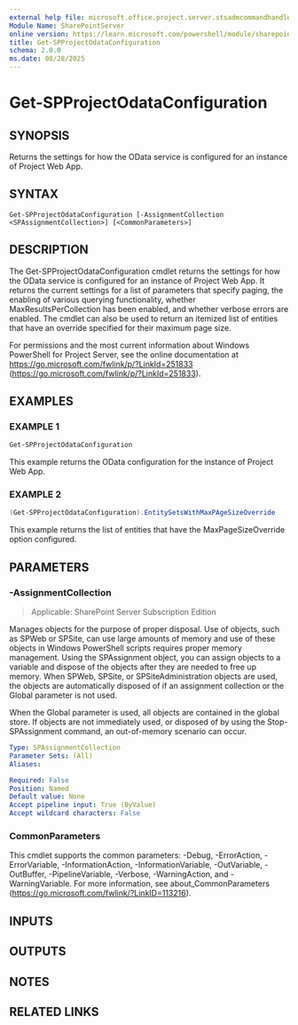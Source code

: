 ```yaml
---
external help file: microsoft.office.project.server.stsadmcommandhandler.dll-help.xml
Module Name: SharePointServer
online version: https://learn.microsoft.com/powershell/module/sharepoint-server/get-spprojectodataconfiguration
title: Get-SPProjectOdataConfiguration
schema: 2.0.0
ms.date: 08/28/2025
---
```


# Get-SPProjectOdataConfiguration

## SYNOPSIS
Returns the settings for how the OData service is configured for an instance of Project Web App.

## SYNTAX

```
Get-SPProjectOdataConfiguration [-AssignmentCollection <SPAssignmentCollection>] [<CommonParameters>]
```

## DESCRIPTION
The Get-SPProjectOdataConfiguration cmdlet returns the settings for how the OData service is configured for an instance of Project Web App.
It returns the current settings for a list of parameters that specify paging, the enabling of various querying functionality, whether MaxResultsPerCollection has been enabled, and whether verbose errors are enabled.
The cmdlet can also be used to return an itemized list of entities that have an override specified for their maximum page size.

For permissions and the most current information about Windows PowerShell for Project Server, see the online documentation at https://go.microsoft.com/fwlink/p/?LinkId=251833 (https://go.microsoft.com/fwlink/p/?LinkId=251833).

## EXAMPLES

### EXAMPLE 1
```powershell
Get-SPProjectOdataConfiguration
```

This example returns the OData configuration for the instance of Project Web App.

### EXAMPLE 2
```powershell
(Get-SPProjectOdataConfiguration).EntitySetsWithMaxPAgeSizeOverride
```

This example returns the list of entities that have the MaxPageSizeOverride option configured.

## PARAMETERS

### -AssignmentCollection

> Applicable: SharePoint Server Subscription Edition

Manages objects for the purpose of proper disposal.
Use of objects, such as SPWeb or SPSite, can use large amounts of memory and use of these objects in Windows PowerShell scripts requires proper memory management.
Using the SPAssignment object, you can assign objects to a variable and dispose of the objects after they are needed to free up memory.
When SPWeb, SPSite, or SPSiteAdministration objects are used, the objects are automatically disposed of if an assignment collection or the Global parameter is not used.

When the Global parameter is used, all objects are contained in the global store.
If objects are not immediately used, or disposed of by using the Stop-SPAssignment command, an out-of-memory scenario can occur.

```yaml
Type: SPAssignmentCollection
Parameter Sets: (All)
Aliases:

Required: False
Position: Named
Default value: None
Accept pipeline input: True (ByValue)
Accept wildcard characters: False
```

### CommonParameters
This cmdlet supports the common parameters: -Debug, -ErrorAction, -ErrorVariable, -InformationAction, -InformationVariable, -OutVariable, -OutBuffer, -PipelineVariable, -Verbose, -WarningAction, and -WarningVariable. For more information, see about_CommonParameters (https://go.microsoft.com/fwlink/?LinkID=113216).

## INPUTS

## OUTPUTS

## NOTES

## RELATED LINKS
